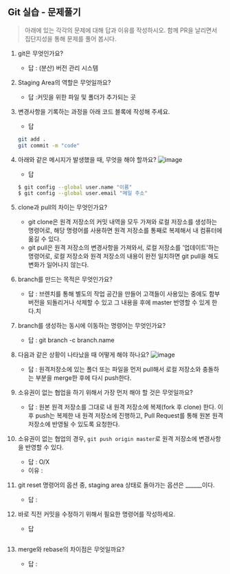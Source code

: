 ## Git 실습 - 문제풀기
> 아래에 있는 각각의 문제에 대해 답과 이유를 작성하시오.
> 함께 PR을 날리면서 집단지성을 통해 문제를 풀어 봅시다.

1. git은 무엇인가요?   
   - 답 : (분산) 버전 관리 시스템
  
2. Staging Area의 역할은 무엇일까요?
   - 답 :커밋을 위한 파일 및 폴더가 추가되는 곳  

3. 변경사항을 기록하는 과정을 아래 코드 블록에 작성해 주세요.
   - 답
   ```bash
   git add .
   git commit -m "code"
   ```

4. 아래와 같은 메시지가 발생했을 때, 무엇을 해야 할까요?
![image](https://user-images.githubusercontent.com/98133984/181182281-4d01a374-62fe-4957-9a07-1efc005e35d3.png)
   - 답
   ```bash
   $ git config --global user.name "이름"
   $ git config --global user.email "메일 주소"  

   ```
5. clone과 pull의 차이는 무엇인가요?
   - git clone은 원격 저장소의 커밋 내역을 모두 가져와 로컬 저장소를 생성하는 명령어로, 해당 명령어를 사용하면 원격 저장소를 통째로 복제해서 내 컴퓨터에 옮길 수 있다.
   - git pull은 원격 저장소의 변경사항을 가져와서, 로컬 저장소를 '업데이트'하는 명령어로, 로컬 저장소와 원격 저장소의 내용이 완전 일치하면 git pull을 해도 변화가 일어나지 않는다.
   
6. branch를 만드는 목적은 무엇인가요?
    - 답 : 브렌치를 통해 별도의 작업 공간을 만들어 고객들이 사용있는 중에도 함부 버전을 되돌리거나 삭제할 수 있고 그 내용을 후에 master 반영할 수 있게 한다.치

7. branch를 생성하는 동시에 이동하는 명령어는 무엇인가요?
    - 답 : git branch -c branch.name

8. 다음과 같은 상황이 나타났을 때 어떻게 해야 하나요?
   ![image](https://user-images.githubusercontent.com/98133984/181183354-df42d325-b839-48e1-a4c6-667c20b33d5c.png)
    - 답 : 원격저장소에 있는 폴더 또는 파일을 먼저 pull해서 로컬 저장소와 충돌하는 부분을 merge한 후에 다시 push한다.

9.  소유권이 없는 협업을 하기 위해서 가장 먼저 해야 할 것은 무엇일까요?
    - 답 : 원본 원격 저장소를 그대로 내 원격 저장소에 복제(fork 후 clone) 한다. 이후 push는 복제한 내 원격 저장소에 진행하고, Pull Request를 통해 원본 원격 저장소에 반영될 수 있도록 요청한다.
  
10. 소유권이 없는 협업의 경우, `git push origin master`로 원격 저장소에 변경사항을 반영할 수 있다.
    - 답 : O/X
    - 이유 :
 
11. git reset 명령어의 옵션 중, staging area 상태로 돌아가는 옵션은 ______이다.
    - 답 : 

12. 바로 직전 커밋을 수정하기 위해서 필요한 명령어를 작성하세요.
    - 답
    ```
    ```

13. merge와 rebase의 차이점은 무엇일까요? 
     - 답 : 
